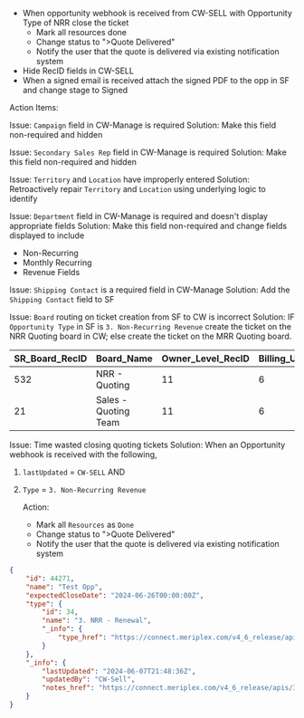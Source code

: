 
- When opportunity webhook is received from CW-SELL with Opportunity Type of NRR close the ticket
	- Mark all resources done 
	- Change status to ">Quote Delivered"
	- Notify the user that the quote is delivered via existing notification system
- Hide RecID fields in CW-SELL
- When a signed email is received attach the signed PDF to the opp in SF and change stage to Signed

Action Items:

Issue: `Campaign` field in CW-Manage is required
Solution: Make this field non-required and hidden

Issue: `Secondary Sales Rep` field in CW-Manage is required
Solution: Make this field non-required and hidden

Issue: `Territory` and `Location` have improperly entered
Solution: Retroactively repair `Territory` and `Location` using underlying logic to identify

Issue: `Department` field in CW-Manage is required and doesn't display appropriate fields
Solution: Make this field non-required and change fields displayed to include
- Non-Recurring
- Monthly Recurring
- Revenue Fields

Issue: `Shipping Contact` is a required field in CW-Manage
Solution: Add the `Shipping Contact` field to SF

Issue: `Board` routing on ticket creation from SF to CW is incorrect
Solution: IF `Opportunity Type` in SF is `3. Non-Recurring Revenue` create the ticket on the NRR Quoting board in CW; else create the ticket on the MRR Quoting board.

| SR_Board_RecID | Board_Name           | Owner_Level_RecID | Billing_Unit_RecID |
|----------------|----------------------|-------------------|--------------------|
| 532            | NRR - Quoting        | 11                | 6                  |
| 21             | Sales - Quoting Team | 11                | 6                  |

Issue: Time wasted closing quoting tickets
Solution: When an Opportunity webhook is received with the following,
1. `lastUpdated` = `CW-SELL` AND
2. `Type` = `3. Non-Recurring Revenue` 

	Action: 
	- Mark all `Resources` as `Done` 
	- Change status to ">Quote Delivered"
	- Notify the user that the quote is delivered via existing notification system

```JSON
{
    "id": 44271,
    "name": "Test Opp",
    "expectedCloseDate": "2024-06-26T00:00:00Z",
    "type": {
        "id": 34,
        "name": "3. NRR - Renewal",
        "_info": {
            "type_href": "https://connect.meriplex.com/v4_6_release/apis/3.0/sales/opportunities/types/34"
        }
    },
    "_info": {
        "lastUpdated": "2024-06-07T21:48:36Z",
        "updatedBy": "CW-Sell",
        "notes_href": "https://connect.meriplex.com/v4_6_release/apis/3.0/sales/opportunities/44271/notes"
    }
}
```

